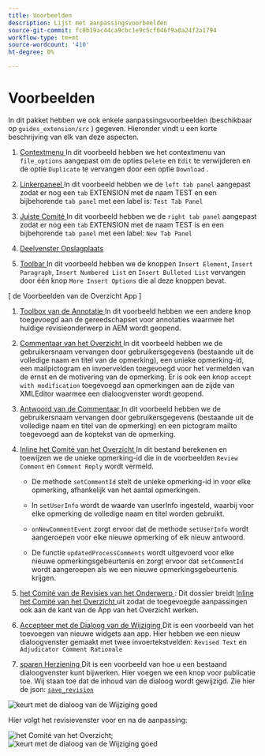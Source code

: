 ```yaml
---
title: Voorbeelden
description: Lijst met aanpassingsvoorbeelden
source-git-commit: fc0b19ac44ca9cbc1e9c5cf046f9a0a24f2a1794
workflow-type: tm+mt
source-wordcount: '410'
ht-degree: 0%

---
```



# Voorbeelden

In dit pakket hebben we ook enkele aanpassingsvoorbeelden (beschikbaar op `guides_extension/src` ) gegeven. Hieronder vindt u een korte beschrijving van elk van deze aspecten.

1. [ Contextmenu ](./examples/file_options.ts)
In dit voorbeeld hebben we het contextmenu van `file_options` aangepast om de opties `Delete` en `Edit` te verwijderen en de optie `Duplicate` te vervangen door een optie `Download` .

2. [ Linkerpaneel ](./examples/left_panel_container.ts)
In dit voorbeeld hebben we de `left tab panel` aangepast zodat er nog een `tab` EXTENSION met de naam TEST en een bijbehorende `tab panel` met een label is: `Test Tab Panel`

3. [ Juiste Comité ](./examples/right_panel_container.ts)
In dit voorbeeld hebben we de `right tab panel` aangepast zodat er nog een `tab` EXTENSION met de naam TEST is en een bijbehorende `tab panel` met een label: `New Tab Panel`

4. [Deelvenster Opslagplaats](./examples/repository_panel.ts)

5. [ Toolbar ](./examples/toolbar.ts)
In dit voorbeeld hebben we de knoppen `Insert Element`, `Insert Paragraph`, `Insert Numbered List` en `Insert Bulleted List` vervangen door één knop `More Insert Options` die al deze knoppen bevat.

[ de Voorbeelden van de Overzicht App ]

1. [ Toolbox van de Annotatie ](./examples/review_app_examples/annotation_extension.ts)
In dit voorbeeld hebben we een andere knop toegevoegd aan de gereedschapset voor annotaties waarmee het huidige revisieonderwerp in AEM wordt geopend.

2. [ Commentaar van het Overzicht ](./examples/review_app_examples/review_comment.ts)
In dit voorbeeld hebben we de gebruikersnaam vervangen door gebruikersgegevens (bestaande uit de volledige naam en titel van de opmerking), een unieke opmerking-id, een mailpictogram en invoervelden toegevoegd voor het vermelden van de ernst en de motivering van de opmerking.
Er is ook een knop `accept with modification` toegevoegd aan opmerkingen aan de zijde van XMLEditor waarmee een dialoogvenster wordt geopend.

3. [ Antwoord van de Commentaar ](./examples/review_app_examples/comment_reply.ts)
In dit voorbeeld hebben we de gebruikersnaam vervangen door gebruikersgegevens (bestaande uit de volledige naam en titel van de opmerking) en een pictogram mailto toegevoegd aan de koptekst van de opmerking.

4. [ Inline het Comité van het Overzicht ](./examples/review_app_examples/inline_review_panel.ts)
In dit bestand berekenen en toewijzen we de unieke opmerking-id die in de voorbeelden `Review Comment` en `Comment Reply` wordt vermeld.
   - De methode `setCommentId` stelt de unieke opmerking-id in voor elke opmerking, afhankelijk van het aantal opmerkingen.

   - In `setUserInfo` wordt de waarde van userInfo ingesteld, waarbij voor elke opmerking de volledige naam en titel worden gebruikt.

   - `onNewCommentEvent` zorgt ervoor dat de methode `setUserInfo` wordt aangeroepen voor elke nieuwe opmerking of elk nieuw antwoord.

   - De functie `updatedProcessComments` wordt uitgevoerd voor elke nieuwe opmerkingsgebeurtenis en zorgt ervoor dat `setCommentId` wordt aangeroepen als we een nieuwe opmerkingsgebeurtenis krijgen.

5. [ het Comité van de Revisies van het Onderwerp ](./examples/review_app_examples/topic_reviews.ts): Dit dossier breidt [ Inline het Comité van het Overzicht ](./examples/review_app_examples/inline_review_panel.ts) uit zodat de toegevoegde aanpassingen ook aan de kant van de App van het Overzicht werken.

6. [ Accepteer met de Dialoog van de Wijziging ](./examples/review_app_examples/accept_with_modification_dialog.ts)
Dit is een voorbeeld van het toevoegen van nieuwe widgets aan app. Hier hebben we een nieuw dialoogvenster gemaakt met twee invoertekstvelden: `Revised Text` en `Adjudicator Comment Rationale`

7. [ sparen Herziening ](./examples/save_revision.ts)
Dit is een voorbeeld van hoe u een bestaand dialoogvenster kunt bijwerken. Hier voegen we een knop voor publicatie toe. Wij staan toe dat de inhoud van de dialoog wordt gewijzigd. Zie hier de json: [`save_revision`](./jsons/dialogs/save_revision.json)

![ keurt met de dialoog van de Wijziging goed ](./imgs/accept_with_modification_dialogue.png)

Hier volgt het revisievenster voor en na de aanpassing:

![ het Comité van het Overzicht;](./imgs/review_panel.png)
![ keurt met de dialoog van de Wijziging goed ](./imgs/customised_review_panel.png)
